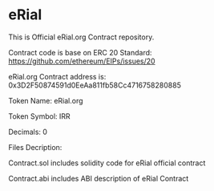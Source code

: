 # eRial

This is Official eRial.org Contract repository.

Contract code is base on ERC 20 Standard: https://github.com/ethereum/EIPs/issues/20

eRial.org Contract address is: 0x3D2F50874591d0EeAa811fb58Cc4716758280885

Token Name: eRial.org

Token Symbol: IRR

Decimals: 0 

Files Decription:

Contract.sol includes solidity code for eRial official contract

Contract.abi includes ABI description of eRial Contract


